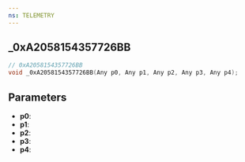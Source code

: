 ```yaml
---
ns: TELEMETRY
---
```

## _0xA2058154357726BB

```c
// 0xA2058154357726BB
void _0xA2058154357726BB(Any p0, Any p1, Any p2, Any p3, Any p4);
```

## Parameters
* **p0**:
* **p1**:
* **p2**:
* **p3**:
* **p4**:
